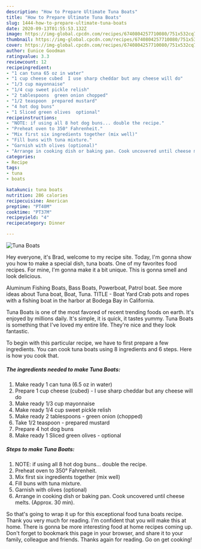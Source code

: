 ```yaml
---
description: "How to Prepare Ultimate Tuna Boats"
title: "How to Prepare Ultimate Tuna Boats"
slug: 1444-how-to-prepare-ultimate-tuna-boats
date: 2020-09-13T01:55:53.132Z
image: https://img-global.cpcdn.com/recipes/6740804257710080/751x532cq70/tuna-boats-recipe-main-photo.jpg
thumbnail: https://img-global.cpcdn.com/recipes/6740804257710080/751x532cq70/tuna-boats-recipe-main-photo.jpg
cover: https://img-global.cpcdn.com/recipes/6740804257710080/751x532cq70/tuna-boats-recipe-main-photo.jpg
author: Eunice Goodman
ratingvalue: 3.3
reviewcount: 12
recipeingredient:
- "1 can tuna 65 oz in water"
- "1 cup cheese cubed  I use sharp cheddar but any cheese will do"
- "1/3 cup mayonnaise"
- "1/4 cup sweet pickle relish"
- "2 tablespoons  green onion chopped"
- "1/2 teaspoon  prepared mustard"
- "4 hot dog buns"
- "1 Sliced green olives  optional"
recipeinstructions:
- "NOTE: if using all 8 hot dog buns... double the recipe."
- "Preheat oven to 350° Fahrenheit."
- "Mix first six ingredients together (mix well)"
- "Fill buns with tuna mixture."
- "Garnish with olives (optional)"
- "Arrange in cooking dish or baking pan. Cook uncovered until cheese melts. (Approx. 30 min)."
categories:
- Recipe
tags:
- tuna
- boats

katakunci: tuna boats 
nutrition: 286 calories
recipecuisine: American
preptime: "PT40M"
cooktime: "PT37M"
recipeyield: "4"
recipecategory: Dinner

---
```



![Tuna Boats](https://img-global.cpcdn.com/recipes/6740804257710080/751x532cq70/tuna-boats-recipe-main-photo.jpg)

Hey everyone, it's Brad, welcome to my recipe site. Today, I'm gonna show you how to make a special dish, tuna boats. One of my favorites food recipes. For mine, I'm gonna make it a bit unique. This is gonna smell and look delicious.

Aluminum Fishing Boats, Bass Boats, Powerboat, Patrol boat. See more ideas about Tuna boat, Boat, Tuna. TITLE - Boat Yard Crab pots and ropes with a fishing boat in the harbor at Bodega Bay in California.

Tuna Boats is one of the most favored of recent trending foods on earth. It's enjoyed by millions daily. It's simple, it is quick, it tastes yummy. Tuna Boats is something that I've loved my entire life. They're nice and they look fantastic.


To begin with this particular recipe, we have to first prepare a few ingredients. You can cook tuna boats using 8 ingredients and 6 steps. Here is how you cook that.

<!--inarticleads1-->

##### The ingredients needed to make Tuna Boats:

1. Make ready 1 can tuna (6.5 oz in water)
1. Prepare 1 cup cheese (cubed) - I use sharp cheddar but any cheese will do
1. Make ready 1/3 cup mayonnaise
1. Make ready 1/4 cup sweet pickle relish
1. Make ready 2 tablespoons - green onion (chopped)
1. Take 1/2 teaspoon - prepared mustard
1. Prepare 4 hot dog buns
1. Make ready 1 Sliced green olives - optional




<!--inarticleads2-->

##### Steps to make Tuna Boats:

1. NOTE: if using all 8 hot dog buns... double the recipe.
1. Preheat oven to 350° Fahrenheit.
1. Mix first six ingredients together (mix well)
1. Fill buns with tuna mixture.
1. Garnish with olives (optional)
1. Arrange in cooking dish or baking pan. Cook uncovered until cheese melts. (Approx. 30 min).




So that's going to wrap it up for this exceptional food tuna boats recipe. Thank you very much for reading. I'm confident that you will make this at home. There is gonna be more interesting food at home recipes coming up. Don't forget to bookmark this page in your browser, and share it to your family, colleague and friends. Thanks again for reading. Go on get cooking!
